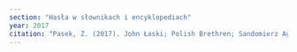 ```yaml
---
section: "Hasła w słownikach i encyklopediach"
year: 2017
citation: "Pasek, Z. (2017). John Łaski; Polish Brethren; Sandomierz Agreement. W Encyclopedia of Martin Luther and the Reformation (Mark Lamport, red.). Lanham, MD: Rowman & Littlefield Publishers. (John Łaski: pp. 409-411. Polish Brethren: pp. 611-614. Sandomierz Agreement: pp. 674-675)."
---
```

